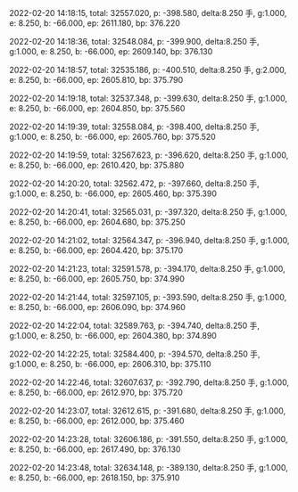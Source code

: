 2022-02-20 14:18:15, total: 32557.020, p: -398.580, delta:8.250 手, g:1.000, e: 8.250, b: -66.000, ep: 2611.180, bp: 376.220

2022-02-20 14:18:36, total: 32548.084, p: -399.900, delta:8.250 手, g:1.000, e: 8.250, b: -66.000, ep: 2609.140, bp: 376.130

2022-02-20 14:18:57, total: 32535.186, p: -400.510, delta:8.250 手, g:2.000, e: 8.250, b: -66.000, ep: 2605.810, bp: 375.790

2022-02-20 14:19:18, total: 32537.348, p: -399.630, delta:8.250 手, g:1.000, e: 8.250, b: -66.000, ep: 2604.850, bp: 375.560

2022-02-20 14:19:39, total: 32558.084, p: -398.400, delta:8.250 手, g:1.000, e: 8.250, b: -66.000, ep: 2605.760, bp: 375.520

2022-02-20 14:19:59, total: 32567.623, p: -396.620, delta:8.250 手, g:1.000, e: 8.250, b: -66.000, ep: 2610.420, bp: 375.880

2022-02-20 14:20:20, total: 32562.472, p: -397.660, delta:8.250 手, g:1.000, e: 8.250, b: -66.000, ep: 2605.460, bp: 375.390

2022-02-20 14:20:41, total: 32565.031, p: -397.320, delta:8.250 手, g:1.000, e: 8.250, b: -66.000, ep: 2604.680, bp: 375.250

2022-02-20 14:21:02, total: 32564.347, p: -396.940, delta:8.250 手, g:1.000, e: 8.250, b: -66.000, ep: 2604.420, bp: 375.170

2022-02-20 14:21:23, total: 32591.578, p: -394.170, delta:8.250 手, g:1.000, e: 8.250, b: -66.000, ep: 2605.750, bp: 374.990

2022-02-20 14:21:44, total: 32597.105, p: -393.590, delta:8.250 手, g:1.000, e: 8.250, b: -66.000, ep: 2606.090, bp: 374.960

2022-02-20 14:22:04, total: 32589.763, p: -394.740, delta:8.250 手, g:1.000, e: 8.250, b: -66.000, ep: 2604.380, bp: 374.890

2022-02-20 14:22:25, total: 32584.400, p: -394.570, delta:8.250 手, g:1.000, e: 8.250, b: -66.000, ep: 2606.310, bp: 375.110

2022-02-20 14:22:46, total: 32607.637, p: -392.790, delta:8.250 手, g:1.000, e: 8.250, b: -66.000, ep: 2612.970, bp: 375.720

2022-02-20 14:23:07, total: 32612.615, p: -391.680, delta:8.250 手, g:1.000, e: 8.250, b: -66.000, ep: 2612.000, bp: 375.460

2022-02-20 14:23:28, total: 32606.186, p: -391.550, delta:8.250 手, g:1.000, e: 8.250, b: -66.000, ep: 2617.490, bp: 376.130

2022-02-20 14:23:48, total: 32634.148, p: -389.130, delta:8.250 手, g:1.000, e: 8.250, b: -66.000, ep: 2618.150, bp: 375.910